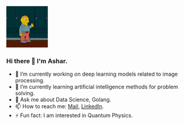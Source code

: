 <img src="https://github.com/ashar7777/ashar7777/blob/master/Hi.gif" alt="alt text" width="110" height="110" />

### Hi there 👋 I'm Ashar.

<!--
**ashar7777/ashar7777** is a ✨ _special_ ✨ repository because its `README.md` (this file) appears on your GitHub profile.

Here are some ideas to get you started:
-->

- 🔭 I’m currently working on deep learning models related to image processing.
- 🌱 I’m currently learning artificial intelligence methods for problem solving.
- 💬 Ask me about Data Science, Golang.
- 📫 How to reach me: [Mail](mailto:ashar.siddiqui1@gmail.com), [LinkedIn](<https://www.linkedin.com/in/ashar7777/>).
- ⚡ Fun fact: I am interested in Quantum Physics.

<!--
- 👯 I’m looking to collaborate on ...
- 🤔 I’m looking for help with ...
- 😄 Pronouns: ...
-->
